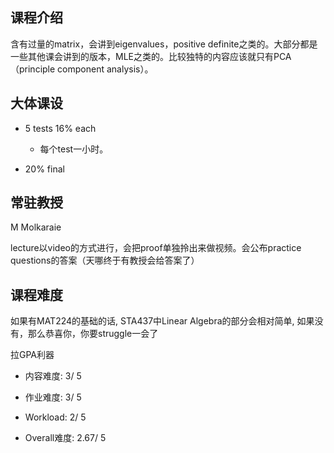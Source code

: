 ## 课程介绍

含有过量的matrix，会讲到eigenvalues，positive definite之类的。大部分都是一些其他课会讲到的版本，MLE之类的。比较独特的内容应该就只有PCA（principle component analysis）。

## 大体课设
- 5 tests 16% each

    - 每个test一小时。

- 20% final

## 常驻教授

M Molkaraie

lecture以video的方式进行，会把proof单独拎出来做视频。会公布practice questions的答案（天哪终于有教授会给答案了）

## 课程难度
如果有MAT224的基础的话, STA437中Linear Algebra的部分会相对简单, 如果没有，那么恭喜你，你要struggle一会了

拉GPA利器

- 内容难度:  3/ 5

- 作业难度:  3/ 5

- Workload:  2/ 5

- Overall难度:  2.67/ 5

